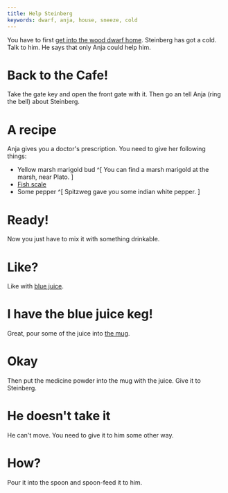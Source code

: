```yaml
---
title: Help Steinberg
keywords: dwarf, anja, house, sneeze, cold
---
```


You have to first [get into the wood dwarf home](150-dwarves-house.md).
Steinberg has got a cold. Talk to him. He says that only Anja could help him.

# Back to the Cafe!
Take the gate key and open the front gate with it. Then go an tell Anja (ring the bell) about Steinberg.

# A recipe
Anja gives you a doctor's prescription. You need to give her following things:
 - Yellow marsh marigold bud ^[ You can find a marsh marigold at the marsh, near Plato. ]
 - [Fish scale](170-fishscale.md)
 - Some pepper ^[ Spitzweg gave you some indian white pepper. ]

# Ready!
Now you just have to mix it with something drinkable.

# Like?
Like with [blue juice](100-blue-juice-keg.md). 

# I have the blue juice keg!
Great, pour some of the juice into [the mug](045-mug.md).

# Okay
Then put the medicine powder into the mug with the juice. Give it to Steinberg.

# He doesn't take it
He can't move. You need to give it to him some other way.

# How?
Pour it into the spoon and spoon-feed it to him.
